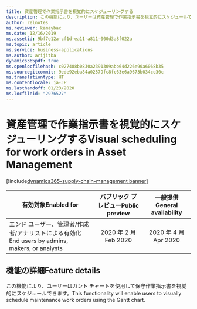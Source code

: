 ```yaml
---
title: 資産管理で作業指示書を視覚的にスケジューリングする
description: この機能により、ユーザーは資産管理で作業指示書を視覚的にスケジュールできます。
author: relnotes
ms.reviewer: kamaybac
ms.date: 12/16/2019
ms.assetid: 9bf7e12a-cf1d-ea11-a811-000d3a8f022a
ms.topic: article
ms.service: business-applications
ms.author: arijitba
dynamics365pdf: true
ms.openlocfilehash: c027488b0830a2391309abb64d226e90a6068b35
ms.sourcegitcommit: 9ede92eba84a02579fc8fc63e6a9673b034ce30c
ms.translationtype: HT
ms.contentlocale: ja-JP
ms.lasthandoff: 01/23/2020
ms.locfileid: "2976527"
---
```

# <a name="visual-scheduling-for-work-orders-in-asset-management"></a><span data-ttu-id="61e8c-103">資産管理で作業指示書を視覚的にスケジューリングする</span><span class="sxs-lookup"><span data-stu-id="61e8c-103">Visual scheduling for work orders in Asset Management</span></span>
[!include[dynamics365-supply-chain-management banner](../includes/dynamics365-supply-chain-management.md)]

| <span data-ttu-id="61e8c-104">有効対象</span><span class="sxs-lookup"><span data-stu-id="61e8c-104">Enabled for</span></span>    |  <span data-ttu-id="61e8c-105">パブリック プレビュー</span><span class="sxs-lookup"><span data-stu-id="61e8c-105">Public preview</span></span> | <span data-ttu-id="61e8c-106">一般提供</span><span class="sxs-lookup"><span data-stu-id="61e8c-106">General availability</span></span> | 
| ---------- | :----------: |:----------: |
|<span data-ttu-id="61e8c-107">エンド ユーザー、管理者/作成者/アナリストによる有効化</span><span class="sxs-lookup"><span data-stu-id="61e8c-107">End users by admins, makers, or analysts</span></span>|<span data-ttu-id="61e8c-108">2020 年 2 月</span><span class="sxs-lookup"><span data-stu-id="61e8c-108">Feb 2020</span></span>| <span data-ttu-id="61e8c-109">2020 年 4 月</span><span class="sxs-lookup"><span data-stu-id="61e8c-109">Apr 2020</span></span>|






## <a name="feature-details"></a><span data-ttu-id="61e8c-110">機能の詳細</span><span class="sxs-lookup"><span data-stu-id="61e8c-110">Feature details</span></span>
<!--feature detail start -->
<span data-ttu-id="61e8c-111">この機能により、ユーザーはガント チャートを使用して保守作業指示書を視覚的にスケジュールできます。</span><span class="sxs-lookup"><span data-stu-id="61e8c-111">This functionality will enable users to visually schedule maintenance work orders using the Gantt chart.</span></span> 
<!--feature detail end -->









